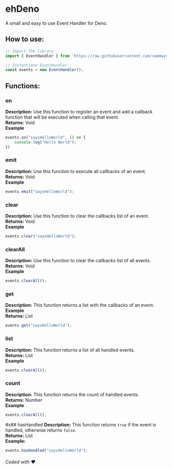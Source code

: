 # ehDeno
A small and easy to use Event Handler for Deno.

## How to use:
```typescript
// Import the library
import { EventHandler } from 'https://raw.githubusercontent.com/sammwyy/ehDeno/master/ehdeno.ts';

// Instantiate EventHandler
const events = new EventHandler();
```

## Functions:
### on
**Description:** Use this function to register an event and add a callback function that will be executed when calling that event.  
**Returns:** Void  
**Example**  
```typescript
events.on("saysHelloWorld", () => {
    console.log("Hello World");
})
```


### emit
**Description:** Use this function to execute all callbacks of an event.  
**Returns:** Void  
**Example**  
```typescript
events.emit("saysHelloWorld");
```


### clear
**Description:** Use this function to clear the callbacks list of an event.  
**Returns:** Void  
**Example**  
```typescript
events.clear("saysHelloWorld");
```


### clearAll
**Description:** Use this function to clear the callbacks list of all events.  
**Returns:** Void  
**Example**  
```typescript
events.clearAll();
```


### get
**Description:** This function returns a list with the callbacks of an event.  
**Example**  
**Returns:** List  
```typescript
events.get("saysHelloWorld");
```


### list
**Description:** This function returns a list of all handled events.  
**Returns:** List  
**Example**  
```typescript
events.clearAll();
```


### count
**Description:** This function returns the count of handled events.  
**Returns:** Number  
**Example**  
```typescript
events.clearAll();
```


#x## hasHandled
**Description:** This function returns `true` if the event is handled, otherwise returns `false`.  
**Returns:** List  
**Example:**  
```typescript
events.hasHandled("saysHelloWorld");
```

###### Coded with ❤️

